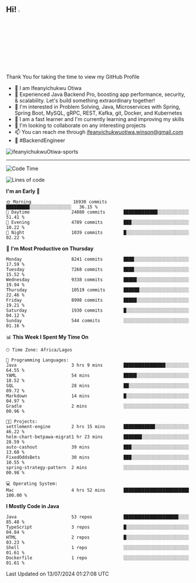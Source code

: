 <!-- BLOG-POST-LIST:START --><!-- BLOG-POST-LIST:END -->

## Hi! <img src="https://media.giphy.com/media/hvRJCLFzcasrR4ia7z/giphy.gif" width="4%"> 

Thank You for taking the time to view my GitHub Profile

- 👋 I am Ifeanyichukwu Otiwa
- 🚀 Experienced Java Backend Pro, boosting app performance, security, & scalability. Let's build something extraordinary together!
- 👀 I'm interested in Problem Solving, Java, Microservices with Spring, Spring Boot, MySQL, gRPC, REST, Kafka, git, Docker, and Kubernetes
- 🌱 I am a fast learner and I'm currently learning and improving my skills
- 💞️ I'm looking to collaborate on any interesting projects
- 📫 You can reach me through ifeanyichukwuotiwa.winson@gmail.com
- 🚀 #BackendEngineer

<p align="left" marginTop="10px"> <img src="https://komarev.com/ghpvc/?username=ifeanyichukwuOtiwa-sports&label=Profile%20views&color=0e75b6&style=for-the-badge" alt="ifeanyichukwuOtiwa-sports" /> </p>

***

<!--START_SECTION:waka-->
![Code Time](http://img.shields.io/badge/Code%20Time-2%2C616%20hrs%2037%20mins-blue)

![Lines of code](https://img.shields.io/badge/From%20Hello%20World%20I%27ve%20Written-11.9%20million%20lines%20of%20code-blue)

**I'm an Early 🐤** 

```text
🌞 Morning                16930 commits       █████████░░░░░░░░░░░░░░░░   36.15 % 
🌆 Daytime                24080 commits       █████████████░░░░░░░░░░░░   51.41 % 
🌃 Evening                4789 commits        ███░░░░░░░░░░░░░░░░░░░░░░   10.22 % 
🌙 Night                  1039 commits        █░░░░░░░░░░░░░░░░░░░░░░░░   02.22 % 
```
📅 **I'm Most Productive on Thursday** 

```text
Monday                   8241 commits        ████░░░░░░░░░░░░░░░░░░░░░   17.59 % 
Tuesday                  7268 commits        ████░░░░░░░░░░░░░░░░░░░░░   15.52 % 
Wednesday                9338 commits        █████░░░░░░░░░░░░░░░░░░░░   19.94 % 
Thursday                 10519 commits       ██████░░░░░░░░░░░░░░░░░░░   22.46 % 
Friday                   8998 commits        █████░░░░░░░░░░░░░░░░░░░░   19.21 % 
Saturday                 1930 commits        █░░░░░░░░░░░░░░░░░░░░░░░░   04.12 % 
Sunday                   544 commits         ░░░░░░░░░░░░░░░░░░░░░░░░░   01.16 % 
```


📊 **This Week I Spent My Time On** 

```text
🕑︎ Time Zone: Africa/Lagos

💬 Programming Languages: 
Java                     3 hrs 9 mins        ████████████████░░░░░░░░░   64.55 % 
YAML                     54 mins             █████░░░░░░░░░░░░░░░░░░░░   18.52 % 
SQL                      28 mins             ██░░░░░░░░░░░░░░░░░░░░░░░   09.72 % 
Markdown                 14 mins             █░░░░░░░░░░░░░░░░░░░░░░░░   04.97 % 
Gradle                   2 mins              ░░░░░░░░░░░░░░░░░░░░░░░░░   00.96 % 

🐱‍💻 Projects: 
settlement-engine        2 hrs 15 mins       ████████████░░░░░░░░░░░░░   46.22 % 
helm-chart-betpawa-migrat1 hr 23 mins        ███████░░░░░░░░░░░░░░░░░░   28.59 % 
auto-cashout             39 mins             ███░░░░░░░░░░░░░░░░░░░░░░   13.60 % 
FixedOddsBets            30 mins             ███░░░░░░░░░░░░░░░░░░░░░░   10.55 % 
spring-strategy-pattern  2 mins              ░░░░░░░░░░░░░░░░░░░░░░░░░   00.98 % 

💻 Operating System: 
Mac                      4 hrs 52 mins       █████████████████████████   100.00 % 
```

**I Mostly Code in Java** 

```text
Java                     53 repos            █████████████████████░░░░   85.48 % 
TypeScript               3 repos             █░░░░░░░░░░░░░░░░░░░░░░░░   04.84 % 
HTML                     2 repos             █░░░░░░░░░░░░░░░░░░░░░░░░   03.23 % 
Shell                    1 repo              ░░░░░░░░░░░░░░░░░░░░░░░░░   01.61 % 
Dockerfile               1 repo              ░░░░░░░░░░░░░░░░░░░░░░░░░   01.61 % 
```




 Last Updated on 13/07/2024 01:27:08 UTC
<!--END_SECTION:waka-->

<!--
<p align="center">
![trophy](https://github-profile-trophy.vercel.app/?username=ifeanyichukwuOtiwa-sports&theme=onedark) (https://github.com/ryo-ma/github-profile-trophy)
</p>
-->

<!---
ifeanyi-otiwa/ifeanyi-otiwa is a ✨ special ✨ repository because its `README.md` (this file) appears on your GitHub profile.
You can click the Preview link to take a look at your changes.
--->
